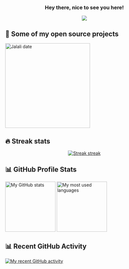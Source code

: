 <h3 align="center">
  Hey there, nice to see you here!
</h3>

<p align="center">
  <a href="#"><img src="https://readme-typing-svg.herokuapp.com?color=%2359A9FF&center=true&lines=FULLSTACK+DEVELOPER;BUG+BOUNTY+HUNTER;IT+SPECIALIST" /></a>
</p>

## 📙 Some of my open source projects

<p align="left">
  <a href="https://github.com/moghaddam24/JDate.js"><img width="270" alt="Jalali date" src="https://denvercoder1-github-readme-stats.vercel.app/api/pin/?username=moghaddam24&repo=JDate.js&theme=react&bg_color=3d3d3d&title_color=59A9FF&icon_color=59A9FF&hide_border=true&show_icons=false" /></a>
</p>

## 🔥 Streak stats

<p align="center">
  <a href="#"><img alt="Streak streak" src="https://github-readme-streak-stats.herokuapp.com/?user=moghaddam24&theme=default&hide_border=true&background=3d3d3d&stroke=59A9FF&ring=59A9FF&fire=59A9FF&currStreakNum=white&sideNums=white&currStreakLabel=white&sideLabels=white&dates=59A9FF"/></a>
</p>

## 📊 GitHub Profile Stats

<a href="#"><img alt="My GitHub stats" src="https://github-readme-stats.vercel.app/api/?username=moghaddam24&show_icons=true&count_private=true&theme=react&hide_border=true&bg_color=3d3d3d&title_color=59A9FF&icon_color=59A9FF" height="160px" /></a>
<a href="#"><img alt="My most used languages" src="https://github-readme-stats.vercel.app/api/top-langs/?username=moghaddam24&langs_count=8&layout=compact&theme=react&hide_border=true&bg_color=3d3d3d&title_color=59A9FF&icon_color=59A9FF" height="160px" /></a>
<br />

## 📊 Recent GitHub Activity

<a href="#"><img alt="My recent GitHub activity" src="https://activity-graph.herokuapp.com/graph?username=moghaddam24&bg_color=3d3d3d&color=59A9FF&line=59A9FF&point=ffffff&hide_border=true&area_color=59A9FF&area=true" /></a>
<br />
